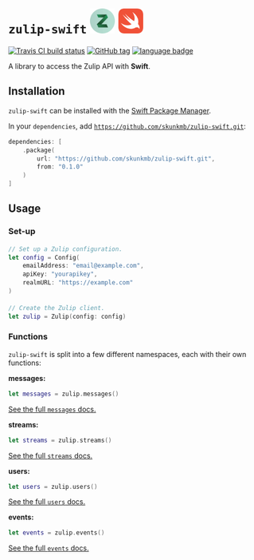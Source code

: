 # `zulip-swift` <img alt="Swift logo" src="assets/zulip-logo.png" height=50 /> <img alt="Swift logo" src="assets/swift-logo.png" height=50 />

[![Travis CI build status](https://img.shields.io/travis/skunkmb/zulip-swift.svg)](https://travis-ci.org/skunkmb/zulip-swift)
[![GitHub tag](https://img.shields.io/github/tag/skunkmb/zulip-swift.svg)](https://github.com/skunkmb/zulip-swift)
[![language badge](https://img.shields.io/badge/language-Swift-orange.svg)](https://swift.org)

A library to access the Zulip API with **Swift**.

## Installation

`zulip-swift` can be installed with the
[Swift Package Manager](https://is.gd/aRdTkN).

In your `dependencies`, add
[`https://github.com/skunkmb/zulip-swift.git`](https://is.gd/by9epF):

```swift
dependencies: [
    .package(
        url: "https://github.com/skunkmb/zulip-swift.git",
        from: "0.1.0"
    )
]
```

## Usage

### Set-up

```swift
// Set up a Zulip configuration.
let config = Config(
    emailAddress: "email@example.com",
    apiKey: "yourapikey",
    realmURL: "https://example.com"
)

// Create the Zulip client.
let zulip = Zulip(config: config)
```

### Functions

`zulip-swift` is split into a few different namespaces, each with their own
functions:

**messages:**
```swift
let messages = zulip.messages()
```

[See the full `messages` docs.](docs/messages.md)

**streams:**
```swift
let streams = zulip.streams()
```

[See the full `streams` docs.](docs/streams.md)

**users:**
```swift
let users = zulip.users()
```

[See the full `users` docs.](docs/users.md)

**events:**
```swift
let events = zulip.events()
```

[See the full `events` docs.](docs/events.md)
